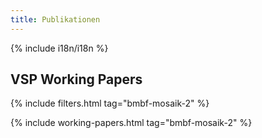 ```yaml
---
title: Publikationen
---
```


{% include i18n/i18n %}

## VSP Working Papers

{% include filters.html tag="bmbf-mosaik-2" %}

{% include working-papers.html tag="bmbf-mosaik-2" %}
